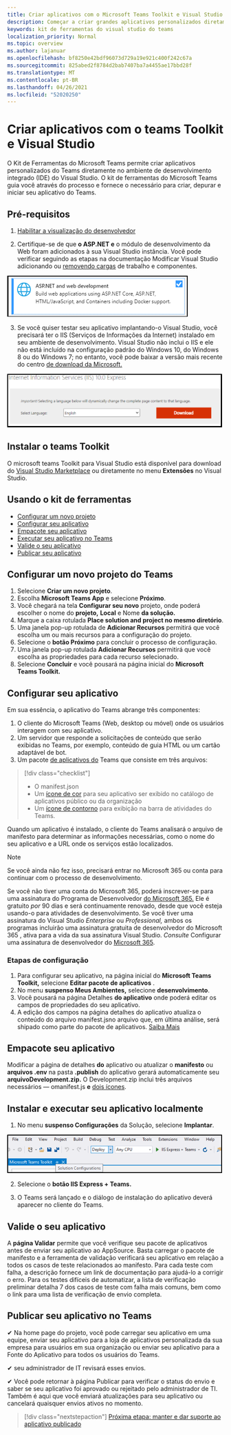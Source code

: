 ```yaml
---
title: Criar aplicativos com o Microsoft Teams Toolkit e Visual Studio
description: Começar a criar grandes aplicativos personalizados diretamente Visual Studio com o microsoft Teams Toolkit
keywords: kit de ferramentas do visual studio do teams
localization_priority: Normal
ms.topic: overview
ms.author: lajanuar
ms.openlocfilehash: bf8250e42bdf96073d729a19e921c400f242c67a
ms.sourcegitcommit: 825abed2f8784d2bab7407ba7a4455ae17bbd28f
ms.translationtype: MT
ms.contentlocale: pt-BR
ms.lasthandoff: 04/26/2021
ms.locfileid: "52020250"
---
```

# <a name="build-apps-with-the-teams-toolkit-and-visual-studio"></a>Criar aplicativos com o teams Toolkit e Visual Studio

O Kit de Ferramentas do Microsoft Teams permite criar aplicativos personalizados do Teams diretamente no ambiente de desenvolvimento integrado (IDE) do Visual Studio. O kit de ferramentas do Microsoft Teams guia você através do processo e fornece o necessário para criar, depurar e iniciar seu aplicativo do Teams.

## <a name="prerequisites"></a>Pré-requisitos

1. [Habilitar a visualização do desenvolvedor](../resources/dev-preview/developer-preview-intro.md#enable-developer-preview)

1. Certifique-se de que **<span>o ASP.NE</span>T e** o módulo de desenvolvimento da Web foram adicionados à sua Visual Studio instância. Você pode verificar seguindo as etapas na documentação Modificar Visual Studio adicionando ou [removendo cargas](/visualstudio/install/modify-visual-studio?view=vs-2019&preserve-view=true) de trabalho e componentes.

![módulo de asp.net visual studio](../assets/images/visual-studio-web-dev-module.png)

3. Se você quiser testar seu aplicativo implantando-o Visual Studio, você precisará ter o IIS (Serviços de Informações da Internet) instalado em seu ambiente de desenvolvimento. Visual Studio não inclui o IIS e ele não está incluído na configuração padrão do Windows 10, do Windows 8 ou do Windows 7; no entanto, você pode baixar a versão mais recente do centro [de download da Microsoft.](https://www.microsoft.com/download/details.aspx?id=48264)

![Exibição de página de download do IIS](../assets/images/iis.png)

## <a name="install-the-teams-toolkit"></a>Instalar o teams Toolkit

O microsoft teams Toolkit para Visual Studio está disponível para download do [Visual Studio Marketplace](https://marketplace.visualstudio.com/items?itemName=TeamsDevApp.vsteamstemplate) ou diretamente no menu **Extensões** no Visual Studio.

## <a name="using-the-toolkit"></a>Usando o kit de ferramentas

- [Configurar um novo projeto](#set-up-a-new-teams-project)
- [Configurar seu aplicativo](#configure-your-app)
- [Empacote seu aplicativo](#package-your-app)
- [Executar seu aplicativo no Teams](#install-and-run-your-app-locally)
- [Valide o seu aplicativo](#validate-your-app)
- [Publicar seu aplicativo](#publish-your-app-to-teams)

## <a name="set-up-a-new-teams-project"></a>Configurar um novo projeto do Teams

1. Selecione **Criar um novo projeto**.
1. Escolha **Microsoft Teams App** e selecione **Próximo**.
1. Você chegará na tela **Configurar seu novo** projeto, onde poderá escolher o nome do **projeto,** **Local** e Nome **da solução.**
1. Marque a caixa rotulada **Place solution and project no mesmo diretório**.
1. Uma janela pop-up rotulada de **Adicionar Recursos** permitirá que você escolha um ou mais recursos para a configuração do projeto.
1. Selecione o **botão Próximo** para concluir o processo de configuração.
1. Uma janela pop-up rotulada **Adicionar Recursos** permitirá que você escolha as propriedades para cada recurso selecionado.
1. Selecione **Concluir** e você pousará na página inicial do **Microsoft Teams Toolkit.**

## <a name="configure-your-app"></a>Configurar seu aplicativo

Em sua essência, o aplicativo do Teams abrange três componentes:

  1. O cliente do Microsoft Teams (Web, desktop ou móvel) onde os usuários interagem com seu aplicativo.
  1. Um servidor que responde a solicitações de conteúdo que serão exibidas no Teams, por exemplo, conteúdo de guia HTML ou um cartão adaptável de bot.
  1. Um pacote [de aplicativos do](/concepts/build-and-test/apps-package.md) Teams que consiste em três arquivos:

  > [!div class="checklist"]
  >
  > - O manifest.json
  > - Um [ícone de cor](../resources/schema/manifest-schema.md#icons) para seu aplicativo ser exibido no catálogo de aplicativos público ou da organização
 > - Um [ícone de contorno](../resources/schema/manifest-schema.md#icons) para exibição na barra de atividades do Teams.

Quando um aplicativo é instalado, o cliente do Teams analisará o arquivo de manifesto para determinar as informações necessárias, como o nome do seu aplicativo e a URL onde os serviços estão localizados.

> [!NOTE]
>Se você ainda não fez isso, precisará entrar no Microsoft 365 ou conta para continuar com o processo de desenvolvimento.
>
> Se você não tiver uma conta do Microsoft 365, poderá inscrever-se para uma assinatura do Programa de Desenvolvedor [do Microsoft 365.](https://developer.microsoft.com/microsoft-365/dev-program) Ele é gratuito *por* 90 dias e será continuamente renovado, desde que você esteja usando-o para atividades de desenvolvimento. Se você tiver uma assinatura do Visual Studio *Enterprise* ou *Professional,* ambos os programas incluirão uma assinatura gratuita de desenvolvedor do Microsoft 365 [](https://aka.ms/MyVisualStudioBenefits), ativa para a vida da sua assinatura Visual Studio. *Consulte* Configurar uma assinatura de desenvolvedor do [Microsoft 365](https://docs.microsoft.com/office/developer-program/office-365-developer-program-get-started).
>

### <a name="configuration-steps"></a>Etapas de configuração

1. Para configurar seu aplicativo, na página inicial do **Microsoft Teams Toolkit,** selecione **Editar pacote de aplicativos** .
1. No menu **suspenso Meus Ambientes,** selecione **desenvolvimento**.
1. Você pousará na página Detalhes **do aplicativo** onde poderá editar os campos de propriedades do seu aplicativo.
1. A edição dos campos na página detalhes do aplicativo atualiza o conteúdo do arquivo manifest.jsno arquivo que, em última análise, será shipado como parte do pacote de aplicativos. [Saiba Mais](https://aka.ms/teams-toolkit-manifest)

## <a name="package-your-app"></a>Empacote seu aplicativo

Modificar a página de detalhes **do** aplicativo ou atualizar o **manifesto** ou **arquivos .env** na pasta **.publish** do aplicativo gerará automaticamente seu **arquivoDevelopment.zip.** O Development.zip inclui três arquivos necessários — omanifest.js **e** [dois ícones](../concepts/build-and-test/apps-package.md#app-icons).

## <a name="install-and-run-your-app-locally"></a>Instalar e executar seu aplicativo localmente

1. No menu **suspenso Configurações** da Solução, selecione **Implantar**.

![Menu Configurações da solução](../assets/images/solution-configurations.png)

2. Selecione o **botão IIS Express + Teams.**

1. O Teams será lançado e o diálogo de instalação do aplicativo deverá aparecer no cliente do Teams.

## <a name="validate-your-app"></a>Valide o seu aplicativo

A **página Validar** permite que você verifique seu pacote de aplicativos antes de enviar seu aplicativo ao AppSource. Basta carregar o pacote de manifesto e a ferramenta de validação verificará seu aplicativo em relação a todos os casos de teste relacionados ao manifesto. Para cada teste com falha, a descrição fornece um link de documentação para ajudá-lo a corrigir o erro. Para os testes difíceis de  automatizar, a lista de verificação preliminar detalha 7 dos casos de teste com falha mais comuns, bem como o link para uma lista de verificação de envio completa.

## <a name="publish-your-app-to-teams"></a>Publicar seu aplicativo no Teams

✔ Na home page do projeto, você pode carregar seu aplicativo em uma equipe, enviar seu aplicativo para a loja de aplicativos personalizada da sua empresa para usuários em sua organização ou enviar seu aplicativo para a Fonte do Aplicativo para todos os usuários do Teams.

✔ seu administrador de IT revisará esses envios.

✔ Você pode retornar à  página Publicar para verificar o status do envio e saber se seu aplicativo foi aprovado ou rejeitado pelo administrador de TI. Também é aqui que você enviará atualizações para seu aplicativo ou cancelará quaisquer envios ativos no momento.

> [!div class="nextstepaction"]
> [Próxima etapa: manter e dar suporte ao aplicativo publicado](../concepts/deploy-and-publish/appsource/post-publish/overview.md)
>
